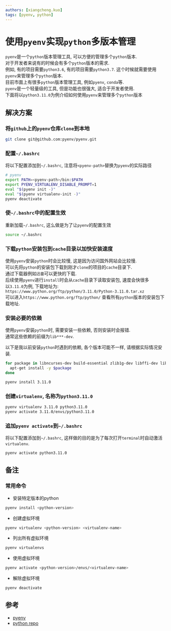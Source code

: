 ```yaml
---
authors: [xiangcheng.kuo]
tags: [pyenv, python]
---
```


# 使用`pyenv`实现`python`多版本管理

`pyenv`是一个`python`版本管理工具, 可以方便的管理多个`python`版本.<br/>
对于开发者来说有的时候会有多个`python`版本的需求.<br/>
例如, 有的项目需要`python3.6`, 有的项目需要`python3.7`. 这个时候就需要使用`pyenv`来管理多个`python`版本.<br/>
目前市面上有很多`python`版本管理工具, 例如`pyenv`, `conda`等.<br/>
`pyenv`是一个轻量级的工具, 但是功能也很强大, 适合于开发者使用.<br/>
下面将以`python3.11.0`为例介绍如何使用`pyenv`来管理多个`python`版本<br/>

<!--truncate-->

## 解决方案

### 将`github`上的`pyenv`仓库`clone`到本地

```bash
git clone git@github.com:pyenv/pyenv.git
```

### 配置`~/.bashrc`

将以下配置添加到`~/.bashrc`, 注意将`<pyenv-path>`替换为`pyenv`的实际路径

```bash
# pyenv
export PATH=<pyenv-path>/bin:$PATH
export PYENV_VIRTUALENV_DISABLE_PROMPT=1
eval "$(pyenv init -)"
eval "$(pyenv virtualenv-init -)"
pyenv deactivate
```

### 使`~/.bashrc`中的配置生效

重新加载`~/.bashrc`, 这么做是为了让`pyenv`的配置生效

```bash
source ~/.bashrc
```

### 下载`python`安装包到`cache`目录以加快安装速度

使用`pyenv`安装`python`时会比较慢, 这是因为访问国外网站会比较慢. <br/>
可以先将`python`的安装包下载到刚才`clone`的项目的`cache`目录下. <br/>
通过下载器例如`迅雷`可以更快的下载.<br/>
后续使用`pyenv`进行`install`时会从`cache`目录下读取安装包, 速度会快很多<br/>
以`3.11.0`为例, 下载地址为: `https://www.python.org/ftp/python/3.11.0/Python-3.11.0.tar.xz` <br/>
可以进入`https://www.python.org/ftp/python/` 查看所有`python`版本的安装包下载地址.<br/>

### 安装必要的依赖

使用`pyenv`安装`python`时, 需要安装一些依赖, 否则安装时会报错.<br/>
通常这些依赖的前缀为`lib***-dev`.<br/>

以下是我以前安装`python`时遇到的依赖, 各个版本可能不一样, 请根据实际情况安装.<br/>

```bash
for package in libncurses-dev build-essential zlib1g-dev libffi-dev libssl-dev libbz2-dev libreadline-dev libsqlite3-dev liblzma-dev; do
  apt-get install -y $package
done
```

```bash
pyenv install 3.11.0
```

### 创建`virtualenv`, 名称为`python3.11.0`

```bash
pyenv virtualenv 3.11.0 python3.11.0
pyenv activate 3.11.0/envs/python3.11.0
```

### 追加`pyenv activate`到`~/.bashrc`

将以下配置添加到`~/.bashrc`, 这样做的目的是为了每次打开`terminal`时自动激活`virtualenv`.

```bash
pyenv activate python3.11.0
```

## 备注

### 常用命令

- 安装特定版本的python

```bash
pyenv install <python-version>
```

- 创建虚拟环境

```bash
pyenv virtualenv <python-version> <virtualenv-name>
```

- 列出所有虚拟环境

```bash
pyenv virtualenvs
```

- 使用虚拟环境

```bash
pyenv activate <python-version>/envs/<virtualenv-name>
```

- 解除虚拟环境

```bash
pyenv deactivate
```

## 参考

- [pyenv](https://github.com/pyenv/pyenv)
- [python repo](https://www.python.org/ftp/python/)